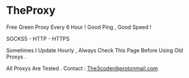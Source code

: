 # TheProxy
Free Green Proxy Every 6 Hour ! Good Ping , Good Speed !

SOCKS5 - HTTP - HTTPS

Sometimes I Update Hourly , Always Check This Page Before Using Old Proxys .

All Proxys Are Tested .
Contact : The3coder@protonmail.com
